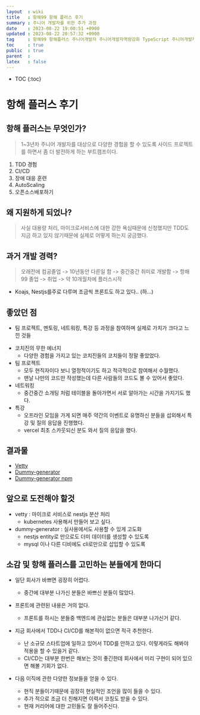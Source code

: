 ```yaml
---
layout  : wiki
title   : 항해99 항해 플러스 후기 
summary : 주니어 개발자를 위한 추가 과정 
date    : 2023-08-22 19:00:51 +0900
updated : 2023-08-22 20:57:32 +0900
tag     : 항해99 항해플러스 주니어개발자 주니어개발자역량강화 TypeScript 주니어개발자멘토링 개발자사이드프로젝트 코디부트캠프 코딩부트캠프후기
toc     : true
public  : true
parent  : 
latex   : false
---
```

* TOC
{:toc}



# 항해 플러스 후기
## 항해 플러스는 무엇인가?
> 1~3년차 주니어 개발자를 대상으로 다양한 경험을 할 수 있도록 사이드 프로젝트를 하면서 좀 더 발전하게 하는 부트캠프이다.
1. TDD 경험
2. CI/CD
3. 장애 대응 훈련
4. AutoScaling
5. 오픈소스배포하기 

## 왜 지원하게 되었나?
> 사실 대용량 처리, 마이크로서비스에 대한 강한 욕심때문에 신청했지만 TDD도 지금 하고 있지 않기때문에 실제로 어떻게 하는지 궁금했다.

## 과거 개발 경력? 
> 오래전에 컴공졸업 -> 10년동안 다른일 함 -> 중간중간 취미로 개발함 -> 항해 99 졸업 -> 취업 -> 약 10개월차에 플러스시작 
 
- Koajs, Nestjs를주로 다루며 조금씩 프론트도 하고 있다.. (하...)

## 좋았던 점
- 팀 프로젝트, 멘토링, 네트워킹, 특강 등 과정을 참여하며 실제로 가치가 크다고 느낀 것들
* 코치진의 무한 에너지
    - 다양한 경험을 가지고 있는 코치진들의 코치들이 정말 좋았었다.
* 팀 프로젝트
    - 모두 현직자이다 보니 열정적이기도 하고 적극적으로 참여해서 수월했다.
    - 맨날 나만의 코드만 작성했는데 다른 사람들의 코드도 볼 수 있어서 좋았다.
* 네트워킹
    - 중간중간 소개팅 처럼 테이블을 돌아가면서 서로 알아가는 시간을 가지기도 했다.
* 특강
    - 오프라인 모임을 가게 되면 매주 약간의 이벤트로 유명하신 분들을 섭외해서 특강 및 질의 응답을 진행했다.
    - vercel 최초 스카웃되신 분도 와서 질의 응답을 했다.

## 결과물 
- [Vetty](https://github.com/hgh9/vetty-backend)
- [Dummy-generator](https://github.com/team-opensource-plus/dummy-generator)
- [Dummy-generator npm](https://www.npmjs.com/package/dummy-generator)

## 앞으로 도전해야 할것 
* vetty : 마이크로 서비스로 nestjs 분산 처리
    - kubernetes 사용해서 만들어 보고 싶다.
* dummy-generator : 실사용에서도 사용할 수 있게 고도화
    - nestjs entity로 만으로도 더미 데이터를 생성할 수 있도록
    - mysql 이나 다른 디비에도 cli로만으로 삽입할 수 있도록


## 소감 및 항해 플러스를 고민하는 분들에게 한마디
* 일단 회사가 바쁘면 굉장히 어렵다.
    - 중간에 대부분 나가신 분들은 바쁘신 분들이 많았다.
    
* 프론트에 관련된 내용은 거의 없다.
    - 프론트를 하시는 분들중 백엔드에 관심없는 분들은 대부분 나가신거 같다.
    
* 지금 회사에서 TDD나 CI/CD를 해본적이 없으면 적극 추천한다.
    - 난 소규모 스타트업에 일하고 있어서 TDD를 안하고 있다. 이렇게라도 해봐야 적용을 할 수 있을거 같다.
    - CI/CD는 대부분 한번은 해보는 것이 좋긴한데 회사에서 미리 구현이 되어 있으면 해볼 기회가 없다.
    
* 다음 이직에 관한 다양한 정보들을 얻을 수 있다.
    - 현직 분들이기때문에 굉장히 현실적인 조언을 많이 들을 수 있다.
    - 추가 적으로 조금 더 친해지면 이력서 코칭도 받을 수 있다.
    - 현재 커리어에 대한 고민들도 잘 들어주신다.




